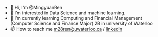 - 👋 Hi, I’m @MingyuanRen
- 👀 I’m interested in Data Science and machine learning.
- 🌱 I’m currently learning Computing and Financial Management (Computer Science and Finance Major) 2B in university of Waterloo
- 📫 How to reach me m28ren@uwaterloo.ca / [linkedin](linkedin.com/in/mingyuan-ren-499729216)

<!---
MingyuanRen/MingyuanRen is a ✨ special ✨ repository because its `README.md` (this file) appears on your GitHub profile.
You can click the Preview link to take a look at your changes.
--->
